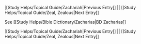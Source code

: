 [[Study Helps/Topical Guide/Zachariah|Previous Entry]]  ||  [[Study Helps/Topical Guide/Zeal, Zealous|Next Entry]]

 See [[Study Helps/Bible Dictionary/Zacharias|BD Zacharias]]

[[Study Helps/Topical Guide/Zachariah|Previous Entry]]  ||  [[Study Helps/Topical Guide/Zeal, Zealous|Next Entry]]